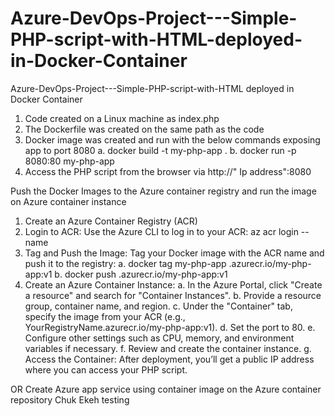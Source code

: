 # Azure-DevOps-Project---Simple-PHP-script-with-HTML-deployed-in-Docker-Container
Azure-DevOps-Project---Simple-PHP-script-with-HTML deployed in Docker Container

1. Code created on a Linux machine as index.php
2. The Dockerfile was created on the same path as the code
3. Docker image was created and run with the below commands exposing app to port 8080
a. docker build -t my-php-app .
b. docker run -p 8080:80 my-php-app
4. Access the PHP script from the browser via http://" Ip address":8080



Push the Docker Images to the Azure container registry and run the image on Azure container instance

1. Create an Azure Container Registry (ACR)
2. Login to ACR: Use the Azure CLI to log in to your ACR:  az acr login --name <YourRegistryName>
3. Tag and Push the Image: Tag your Docker image with the ACR name and push it to the registry:
   a. docker tag my-php-app <YourRegistryName>.azurecr.io/my-php-app:v1
   b. docker push <YourRegistryName>.azurecr.io/my-php-app:v1
4. Create an Azure Container Instance:
a. In the Azure Portal, click "Create a resource" and search for "Container Instances".
b. Provide a resource group, container name, and region.
c. Under the "Container" tab, specify the image from your ACR (e.g., YourRegistryName.azurecr.io/my-php-app:v1).
d. Set the port to 80.
e. Configure other settings such as CPU, memory, and environment variables if necessary.
f. Review and create the container instance.
g. Access the Container: After deployment, you’ll get a public IP address where you can access your PHP script.


OR
Create Azure app service using container image on the Azure container repository
Chuk Ekeh testing
